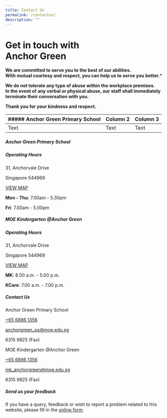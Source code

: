 ```yaml
---
title: Contact Us
permalink: /contactus/
description: ""
---
```

# Get in touch with <br> **Anchor Green**

**We are committed to serve you to the best of our abilities.<br>
With mutual courtesy and respect, you can help us to serve you better.***
 
**We do not tolerate any type of abuse within the workplace premises.<br>
In the event of any verbal or physical abuse, our staff shall immediately 
terminate their conversation with you.**
 
**Thank you for your kindness and respect.**




| ##### **Anchor Green Primary School** | Column 2 | Column 3 |
| -------- | -------- | -------- |
| Text     | Text     | Text     |




##### **Anchor Green Primary School**

##### **Operating Hours**

31, Anchorvale Drive

Singapore 544969

[VIEW MAP](https://maps.google.com/maps?q=31,+Anchorvale+Drive++Singapore+544969+)&nbsp;

**Mon - Thu**:&nbsp;7.00am - 5.30pm  

**Fri**:&nbsp;7.00am - 5.00pm  

##### **MOE Kindergarten @Anchor Green**

##### **Operating Hours**

31, Anchorvale Drive

Singapore 544969

[VIEW MAP](https://maps.google.com/maps?q=31,+Anchorvale+Drive+Singapore+544969+)&nbsp;

**MK**:&nbsp;8.00 a.m. - 5.00 p.m.  

**KCare**:&nbsp;7.00 a.m. - 7.00 p.m.  

##### **Contact Us**

Anchor Green Primary School

[+65 6886 1356](tel:+6568861356)

[anchorgreen\_ps@moe.edu.sg](mailto:anchorgreen_ps@moe.edu.sg)

6315 9825 (Fax)

MOE Kindergarten @Anchor Green

[+65 6886 1356](tel:+6568861356)

[mk\_anchorgreen@moe.edu.sg](mailto:mk_anchorgreen@moe.edu.sg)

6315 9825 (Fax)

##### Send us your feedback

If you have a query, feedback or wish to report a problem related to this website, please fill in the&nbsp;[online form](https://go.gov.sg/agps-service-feedback).
